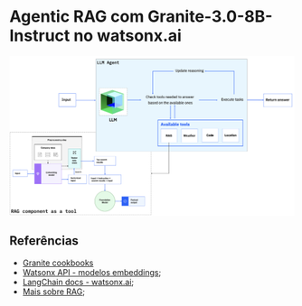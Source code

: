 # Agentic RAG com Granite-3.0-8B-Instruct no watsonx.ai

![wx.ai agentic RAG](./assets/agentic-rag.png "Agent RAG wx.ai Diagram")

## Referências
- [Granite cookbooks](https://github.com/ibm-granite-community)
- [Watsonx API - modelos embeddings](https://cloud.ibm.com/apidocs/watsonx-ai#text-embeddings);
- [LangChain docs - watsonx.ai](https://python.langchain.com/v0.2/docs/integrations/text_embedding/ibm_watsonx/);
- [Mais sobre RAG](https://dataplatform.cloud.ibm.com/docs/content/wsj/analyze-data/fm-rag.html?context=wx&audience=wdp);